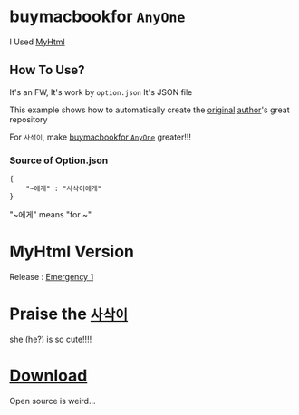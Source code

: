 # buymacbookfor `AnyOne`
I Used [MyHtml](https://github.com/Tax0787/MyHtml)

## How To Use?

It's an FW, It's work by `option.json` It's JSON file

This example shows how to automatically create the [original](https://github.com/sasak2/buymacbookforsasak2) [author](https://github.com/sasak2)'s great repository

For `사석이`, make [buymacbookfor `AnyOne`](https://github.com/Tax0787/buymacbookfor--AnyOne) greater!!!

### Source of Option.json
```
{
    "~에게" : "사삭이에게"
}
```

"~에게" means "for ~"

# MyHtml Version
Release : [Emergency 1](https://github.com/Tax0787/MyHtml/releases/tag/Emergency1)

# Praise the [`사삭이`](https://github.com/sasak2)
she (he?) is so cute!!!!

# [Download](https://github.com/Tax0787/buymacbookfor--AnyOne/tags)
Open source is weird...
